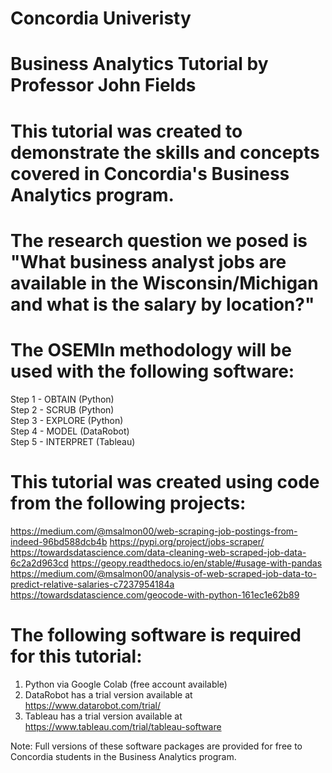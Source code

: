 # Concordia Univeristy
# Business Analytics Tutorial by Professor John Fields

# This tutorial was created to demonstrate the skills and concepts covered in Concordia's Business Analytics program.  

# The research question we posed is "What business analyst jobs are available in the Wisconsin/Michigan and what is the salary by location?"

# The OSEMIn methodology will be used with the following software:
Step 1 - OBTAIN (Python)<br>
Step 2 - SCRUB (Python)<br>
Step 3 - EXPLORE (Python)<br>
Step 4 - MODEL (DataRobot)<br>
Step 5 - INTERPRET (Tableau)<br>

# This tutorial was created using code from the following projects:
https://medium.com/@msalmon00/web-scraping-job-postings-from-indeed-96bd588dcb4b
https://pypi.org/project/jobs-scraper/
https://towardsdatascience.com/data-cleaning-web-scraped-job-data-6c2a2d963cd
https://geopy.readthedocs.io/en/stable/#usage-with-pandas
https://medium.com/@msalmon00/analysis-of-web-scraped-job-data-to-predict-relative-salaries-c7237954184a
https://towardsdatascience.com/geocode-with-python-161ec1e62b89

# The following software is required for this tutorial:
1. Python via Google Colab (free account available)
2. DataRobot has a trial version available at https://www.datarobot.com/trial/
3. Tableau has a trial version available at https://www.tableau.com/trial/tableau-software

Note: Full versions of these software packages are provided for free to Concordia students in the Business Analytics program.
